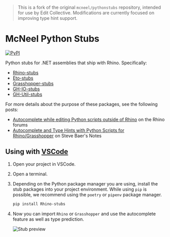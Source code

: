 > This is a fork of the original `mcneel/pythonstubs` repository, intended for use by Edit Collective. Modifications are currently focused on improving type hint support.

# McNeel Python Stubs

[![PyPI](https://img.shields.io/pypi/v/Rhino-stubs.svg)](https://pypi.org/project/Rhino-stubs)

Python stubs for .NET assemblies that ship with Rhino. Specifically:

- [Rhino-stubs](https://pypi.org/project/Rhino-stubs/)
- [Eto-stubs](https://pypi.org/project/Eto-stubs/)
- [Grasshopper-stubs](https://pypi.org/project/Grasshopper-stubs/)
- [GH-IO-stubs](https://pypi.org/project/GH-IO-stubs/)
- [GH-Util-stubs](https://pypi.org/project/GH-Util-stubs/)

For more details about the purpose of these packages, see the following posts:

- [Autocomplete while editing Python scripts outside of Rhino](https://discourse.mcneel.com/t/autocomplete-while-editing-python-scripts-outside-of-rhino/79329) on the Rhino forums
- [Autocomplete and Type Hints with Python Scripts for Rhino/Grasshopper](https://stevebaer.wordpress.com/2019/02/25/autocomplete-and-type-hints-with-python-scripts-for-rhino-grasshopper) on Steve Baer's Notes

## Using with [VSCode](https://code.visualstudio.com/)

1. Open your project in VSCode.
2. Open a terminal.
3. Depending on the Python package manager you are using, install the stub packages into your project environment. While using `pip` is possible, we recommend using the `poetry` or `pipenv` package manager.

    ```sh
    pip install Rhino-stubs
    ```

4. Now you can import `Rhino` or `Grasshopper` and use the autocomplete feature as well as type prediction.

    ![Stub preview](static/rhino-stub-vscode.gif)
